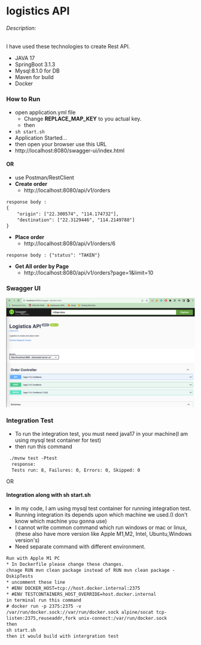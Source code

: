 # logistics API
###### Description:
I have used these technologies to create Rest API.
* JAVA 17
* SpringBoot 3.1.3
* Mysql:8.1.0 for DB
* Maven for build
* Docker

### How to Run
* open application.yml file
  * Change **REPLACE_MAP_KEY** to you actual key.
  * then
* ```` sh start.sh ````
* Application Started...
* then open your browser use this URL
* http://localhost:8080/swagger-ui/index.html
#### OR
* use Postman/RestClient
* **Create order**
  * http://localhost:8080/api/v1/orders
````
response body :
{
    "origin": ["22.300574", "114.174732"],
    "destination": ["22.3129446", "114.2149788"]
}
````
* **Place order**
    * http://localhost:8080/api/v1/orders/6
````
response body : {"status": "TAKEN"}
````
* **Get All order by Page**
    * http://localhost:8080/api/v1/orders?page=1&limit=10

### Swagger UI

![swagger.png](swagger.png)

### Integration Test
* To run the integration test, you must need java17 in your machine(I am using mysql test container for test)
* then run this command
````
 ./mvnw test -Ptest
  response:
  Tests run: 8, Failures: 0, Errors: 0, Skipped: 0
````
OR 
#### Integration along with sh start.sh 
* In my code, I am using mysql test container for running integration test.
* Running integration its depends upon which machine we used.(I don't know which machine you gonna use)
* I cannot write common command which run windows or mac or linux,(these also have more version like Apple M1,M2, Intel, Ubuntu,Windows version's)
* Need separate command with different environment.  
````
Run with Apple M1 PC
* In Dockerfile please change these changes. 
chnage RUN mvn clean package instead of RUN mvn clean package -DskipTests
* uncomment these line
* #ENV DOCKER_HOST=tcp://host.docker.internal:2375
* #ENV TESTCONTAINERS_HOST_OVERRIDE=host.docker.internal
in terminal run this command
# docker run -p 2375:2375 -v /var/run/docker.sock://var/run/docker.sock alpine/socat tcp-listen:2375,reuseaddr,fork unix-connect:/var/run/docker.sock
then
sh start.sh
then it would build with intergration test
````
